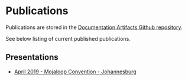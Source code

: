 # Publications

Publications are stored in the [Documentation Artifacts Github repository](https://github.com/mojaloop/documentation-artifacts).

See below listing of current published publications.

## Presentations

- [April 2019 - Mojaloop Convention - Johannesburg](https://github.com/mojaloop/documentation-artifacts/tree/master/presentations/April%202019%20PI-6_OSS_community%20session)
